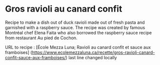 # Gros ravioli au canard confit

Recipe to make a dish out of duck ravioli made out of fresh pasta and garnished with a raspberry sauce.
The recipe was created by famous Montréal chef Elena Faita who also borrowed the raspberry sauce recipe from restaurant Au pied de Cochon.

URL to recipe : [École Mezza Luna; Ravioli au canard confit et sauce aux framboises] (https://www.ecolemezzaluna.ca/recette/gros-ravioli-canard-confit-sauce-aux-framboises/)
last line changed locally